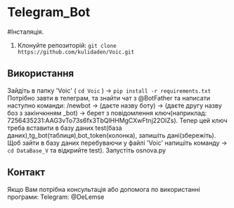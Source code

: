 # Telegram_Bot

#Інсталяція.
1. Клонуйте репозиторій: `git clone https://github.com/kulidaden/Voic.git`
   
## Використання
Зайдіть в папку 'Voic' ( `cd Voic` ) -> `pip install -r requirements.txt`
Потрібно завти в телеграм, та знайти чат з @BotFather та написати наступно команди: /newbot -> (даєте назву боту) -> (даєте другу назву боз з закінчкнням _bot) -> берет з повідомлення ключ(наприклад: 7256435231:AAG3vTo73s6fx3TbQlHHMgCXwFtnj22OlZs).
Тепер цей ключ треба вставити в базу даних test(база даних),tg_bot(таблиця),bot_token(колонка), запишіть дані(збережіть). Щоб зайти в базу даних перебуваючи у файлі 'Voic' напишіть команду -> `cd DataBase_V` та відкрийте test).
Запустіть osnova.py

## Контакт
Якщо Вам потрібна консультація або допомога по використанні програми: Telegram: @DeLemse

